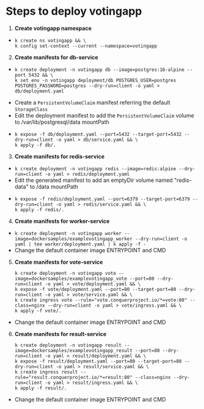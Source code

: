 # Steps to deploy votingapp

1.  **Create votingapp namespace**
- ```
  k create ns votingapp && \
  k config set-context --current --namespace=votingapp
  ```

2. **Create manifests for db-service**
- ```
  k create deployment -n votingapp db --image=postgres:16-alpine --port 5432 && \
  k set env -n votingapp deployment/db POSTGRES_USER=postgres POSTGRES_PASSWORD=postgres --dry-run=client -o yaml > db/deployment.yaml
  ```
- Create a `PersistentVolumeClaim` manifest referring the default `StorageClass`
- Edit the deployment manifest to add the `PersistentVolumeClaim` volume to /var/lib/postgresql/data mountPath
- ```
  k expose -f db/deployment.yaml --port=5432 --target-port=5432 --dry-run=client -o yaml > db/service.yaml && \
  k apply -f db/.
  ```

3. **Create manifests for redis-service**
- `k create deployment -n votingapp redis --image=redis:alpine --dry-run=client -o yaml > redis/deployment.yaml`
- Edit the generated manifest to add an emptyDir volume named "redis-data" to /data mountPath
- ```
  k expose -f redis/deployment.yaml --port=6379 --target-port=6379 --dry-run=client -o yaml > redis/service.yaml && \
  k apply -f redis/.
  ```

4. **Create manifests for worker-service**
- `k create deployment -n votingapp worker --image=dockersamples/examplevotingapp_worker --dry-run=client -o yaml | tee worker/deployment.yaml | k apply -f -`
- Change the default container image ENTRYPOINT and CMD

5. **Create manifests for vote-service**
    ```
    k create deployment -n votingapp vote --image=dockersamples/examplevotingapp_vote --port=80 --dry-run=client -o yaml > vote/deployment.yaml && \
    k expose -f vote/deployment.yaml --port=80 --target-port=80 --dry-run=client -o yaml > vote/service.yaml && \
    k create ingress vote --rule="vote.conquerproject.io/*=vote:80" --class=nginx --dry-run=client -o yaml > vote/ingress.yaml && \
    k apply -f vote/.
    ```
- Change the default container image ENTRYPOINT and CMD

6. **Create manifests for result-service**
    ```
    k create deployment -n votingapp result --image=dockersamples/examplevotingapp_result --port=80 --dry-run=client -o yaml > result/deployment.yaml && \
    k expose -f result/deployment.yaml --port=80 --target-port=80 --dry-run=client -o yaml > result/service.yaml && \
    k create ingress result --rule="result.conquerproject.io/*=result:80" --class=nginx --dry-run=client -o yaml > result/ingress.yaml && \
    k apply -f result/.
    ```
- Change the default container image ENTRYPOINT and CMD